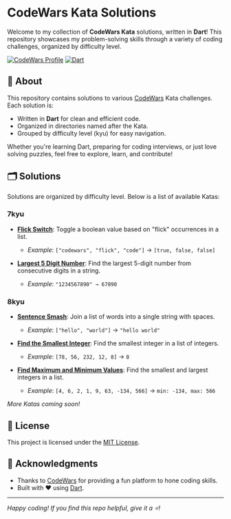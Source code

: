 # CodeWars Kata Solutions

Welcome to my collection of **CodeWars Kata** solutions, written in **Dart**! This repository showcases my problem-solving skills through a variety of coding challenges, organized by difficulty level.

[![CodeWars Profile](https://img.shields.io/badge/CodeWars-Profile-red?style=flat-square&logo=codewars)](https://www.codewars.com/users/mahmoodhamdi)
[![Dart](https://img.shields.io/badge/Language-Dart-blue?style=flat-square&logo=dart)](https://dart.dev/)

## 📖 About

This repository contains solutions to various [CodeWars](https://www.codewars.com/) Kata challenges. Each solution is:

- Written in **Dart** for clean and efficient code.
- Organized in directories named after the Kata.
- Grouped by difficulty level (kyu) for easy navigation.

Whether you're learning Dart, preparing for coding interviews, or just love solving puzzles, feel free to explore, learn, and contribute!

## 🗂️ Solutions

Solutions are organized by difficulty level. Below is a list of available Katas:

### 7kyu

- **[Flick Switch](lib/7kyu/flick_switch.dart)**: Toggle a boolean value based on "flick" occurrences in a list.
  - *Example*: `["codewars", "flick", "code"]` → `[true, false, false]`

- **[Largest 5 Digit Number](lib/7kyu/largest_five_digit_number.dart)**: Find the largest 5-digit number from consecutive digits in a string.
  - *Example*: `"1234567890" → 67890`

### 8kyu

- **[Sentence Smash](lib/8kyu/sentence_smash.dart)**: Join a list of words into a single string with spaces.
  - *Example*: `["hello", "world"]` → `"hello world"`

- **[Find the Smallest Integer](lib/8kyu/find_the_smallest_integer_in_the_array.dart)**: Find the smallest integer in a list of integers.
  - *Example*: `[78, 56, 232, 12, 8]` → `8`
- **[Find Maximum and Minimum Values](lib/8kyu/find_maximum_and_minimum_values_of_a_list.dart)**: Find the smallest and largest integers in a list.
  - *Example*: `[4, 6, 2, 1, 9, 63, -134, 566]` → `min: -134, max: 566`

*More Katas coming soon!*

## 📜 License

This project is licensed under the [MIT License](LICENSE).

## 🙌 Acknowledgments

- Thanks to [CodeWars](https://www.codewars.com/) for providing a fun platform to hone coding skills.
- Built with ❤️ using [Dart](https://dart.dev/).

---

*Happy coding! If you find this repo helpful, give it a ⭐!*
